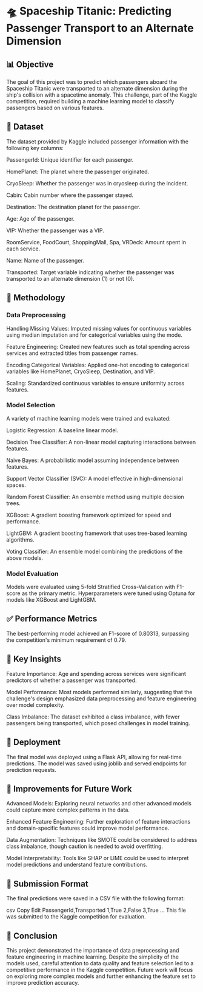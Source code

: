 # 🛸 Spaceship Titanic: Predicting Passenger Transport to an Alternate Dimension
## 📊 Objective
The goal of this project was to predict which passengers aboard the Spaceship Titanic were transported to an alternate dimension during the ship's collision with a spacetime anomaly. This challenge, part of the Kaggle competition, required building a machine learning model to classify passengers based on various features.

## 📁 Dataset
The dataset provided by Kaggle included passenger information with the following key columns:

PassengerId: Unique identifier for each passenger.

HomePlanet: The planet where the passenger originated.

CryoSleep: Whether the passenger was in cryosleep during the incident.

Cabin: Cabin number where the passenger stayed.

Destination: The destination planet for the passenger.

Age: Age of the passenger.

VIP: Whether the passenger was a VIP.

RoomService, FoodCourt, ShoppingMall, Spa, VRDeck: Amount spent in each service.

Name: Name of the passenger.

Transported: Target variable indicating whether the passenger was transported to an alternate dimension (1) or not (0).

## 🧪 Methodology
### Data Preprocessing
Handling Missing Values: Imputed missing values for continuous variables using median imputation and for categorical variables using the mode.

Feature Engineering: Created new features such as total spending across services and extracted titles from passenger names.

Encoding Categorical Variables: Applied one-hot encoding to categorical variables like HomePlanet, CryoSleep, Destination, and VIP.

Scaling: Standardized continuous variables to ensure uniformity across features.

### Model Selection
A variety of machine learning models were trained and evaluated:

Logistic Regression: A baseline linear model.

Decision Tree Classifier: A non-linear model capturing interactions between features.

Naive Bayes: A probabilistic model assuming independence between features.

Support Vector Classifier (SVC): A model effective in high-dimensional spaces.

Random Forest Classifier: An ensemble method using multiple decision trees.

XGBoost: A gradient boosting framework optimized for speed and performance.

LightGBM: A gradient boosting framework that uses tree-based learning algorithms.

Voting Classifier: An ensemble model combining the predictions of the above models.

### Model Evaluation
Models were evaluated using 5-fold Stratified Cross-Validation with F1-score as the primary metric. Hyperparameters were tuned using Optuna for models like XGBoost and LightGBM.

## ✅ Performance Metrics
The best-performing model achieved an F1-score of 0.80313, surpassing the competition's minimum requirement of 0.79.

## 🧠 Key Insights
Feature Importance: Age and spending across services were significant predictors of whether a passenger was transported.

Model Performance: Most models performed similarly, suggesting that the challenge's design emphasized data preprocessing and feature engineering over model complexity.

Class Imbalance: The dataset exhibited a class imbalance, with fewer passengers being transported, which posed challenges in model training.

## 🚀 Deployment
The final model was deployed using a Flask API, allowing for real-time predictions. The model was saved using joblib and served endpoints for prediction requests.

## 🔧 Improvements for Future Work
Advanced Models: Exploring neural networks and other advanced models could capture more complex patterns in the data.

Enhanced Feature Engineering: Further exploration of feature interactions and domain-specific features could improve model performance.

Data Augmentation: Techniques like SMOTE could be considered to address class imbalance, though caution is needed to avoid overfitting.

Model Interpretability: Tools like SHAP or LIME could be used to interpret model predictions and understand feature contributions.

## 📄 Submission Format
The final predictions were saved in a CSV file with the following format:

csv
Copy
Edit
PassengerId,Transported
1,True
2,False
3,True
...
This file was submitted to the Kaggle competition for evaluation.

## 📌 Conclusion
This project demonstrated the importance of data preprocessing and feature engineering in machine learning. Despite the simplicity of the models used, careful attention to data quality and feature selection led to a competitive performance in the Kaggle competition. Future work will focus on exploring more complex models and further enhancing the feature set to improve prediction accuracy.